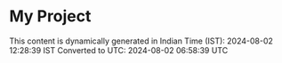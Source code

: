 # My Project

This content is dynamically generated in Indian Time (IST): 2024-08-02 12:28:39 IST
Converted to UTC: 2024-08-02 06:58:39 UTC
